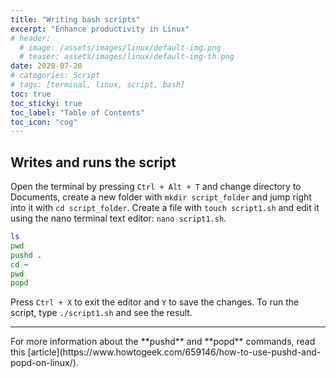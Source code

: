 ```yaml
---
title: "Writing bash scripts"
excerpt: "Enhance productivity in Linux"
# header:
  # image: /assets/images/linux/default-img.png
  # teaser: assets/images/linux/default-img-th.png
date: 2020-07-20
# categories: Script
# tags: [terminal, linux, script, bash]
toc: true
toc_sticky: true
toc_label: "Table of Contents"
toc_icon: "cog"
---
```


## Writes and runs the script
Open the terminal by pressing `Ctrl + Alt + T` and change directory to Documents, create a new folder with `mkdir script_folder` and jump right into it with `cd script_folder`. Create a file with `touch script1.sh` and edit it using the nano terminal text editor: `nano script1.sh`.
```bash
ls
pwd
pushd .
cd ~
pwd
popd
```

Press `Ctrl + X` to exit the editor and `Y` to save the changes.
To run the script, type `./script1.sh` and see the result.

<hr>
For more information about the **pushd** and **popd** commands, read this [article](https://www.howtogeek.com/659146/how-to-use-pushd-and-popd-on-linux/).